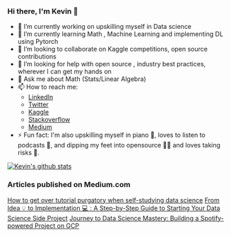### Hi there, I'm Kevin 👋

<!--**kevinsunny1996/kevinsunny1996** is a ✨ _special_ ✨ repository because its `README.md` (this file) appears on your GitHub profile.-->

- 🔭 I’m currently working on upskilling myself in Data science
- 🌱 I’m currently learning Math , Machine Learning and implementing DL using Pytorch
- 👯 I’m looking to collaborate on Kaggle competitions, open source contributions
- 🤔 I’m looking for help with open source , industry best practices, wherever I can get my hands on
- 💬 Ask me about Math (Stats/Linear Algebra) 
- 📫 How to reach me: 
  - [LinkedIn](https://www.linkedin.com/in/kevin-sunny-parasseril-99197a126/)
  - [Twitter](https://twitter.com/soulpianist96)
  - [Kaggle](https://www.kaggle.com/kevinsunny1996)
  - [Stackoverflow](https://stackoverflow.com/users/9317980/soulpianist96)
  - [Medium](https://kevinsunny1996.medium.com)
- ⚡ Fun fact: I'm also upskilling myself in piano 🎹, loves to listen to podcasts 📼, and dipping my feet into opensource 👨‍💻 and loves taking risks 💪.

  
[![Kevin's github stats](https://github-readme-stats.vercel.app/api?username=kevinsunny1996&count_private=true&show_icons=true&theme=radical&hide_rank=false)](https://github.com/anuraghazra/github-readme-stats)

### Articles published on Medium.com
[How to get over tutorial purgatory when self-studying data science](https://medium.com/@kevinsunny1996/how-to-get-over-tutorial-purgatory-when-self-studying-data-science-2351cc37190a?source=your_stories_page-------------------------------------)
[From Idea 💡 to Implementation 💻 : A Step-by-Step Guide to Starting Your Data Science Side Project](https://medium.com/@kevinsunny1996/from-idea-to-implementation-a-step-by-step-guide-to-starting-your-data-science-side-project-fe2891120023?source=your_stories_page-------------------------------------)
[Journey to Data Science Mastery: Building a Spotify-powered Project on GCP](https://medium.com/@kevinsunny1996/unlocking-the-power-of-workload-identity-and-terraform-for-seamless-infrastructure-setup-on-gcp-ed9363dd751b?source=your_stories_page-------------------------------------)
